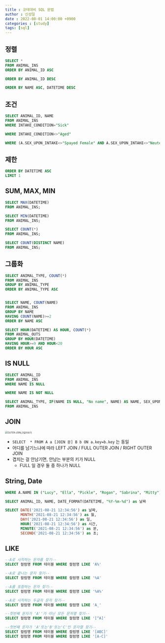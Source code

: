```yaml
---
title : 코테대비 SQL 문법
author : 신성일
date : 2022-08-01 14:00:00 +0900
categories : [study]
tags: [sql]
---
```




## 정렬

```sql
SELECT * 
FROM ANIMAL_INS 
ORDER BY ANIMAL_ID ASC

ORDER BY ANIMAL_ID DESC

ORDER BY NAME ASC, DATETIME DESC
```



## 조건

```sql
SELECT ANIMAL_ID, NAME 
FROM ANIMAL_INS
WHERE INTAKE_CONDITION="Sick"

WHERE INTAKE_CONDITION<>"Aged"

WHERE (A.SEX_UPON_INTAKE<>"Spayed Female" AND A.SEX_UPON_INTAKE<>"Neutered Male")AND (B.SEX_UPON_OUTCOME = "Spayed Female" OR B.SEX_UPON_OUTCOME = "Neutered Male")
```



## 제한

```sql
ORDER BY DATETIME ASC
LIMIT 1
```




## SUM, MAX, MIN

```SQL
SELECT MAX(DATETIME)
FROM ANIMAL_INS;

SELECT MIN(DATETIME)
FROM ANIMAL_INS;

SELECT COUNT(*)
FROM ANIMAL_INS;

SELECT COUNT(DISTINCT NAME)
FROM ANIMAL_INS;
```





## 그룹화

```SQL
SELECT ANIMAL_TYPE, COUNT(*)
FROM ANIMAL_INS
GROUP BY ANIMAL_TYPE
ORDER BY ANIMAL_TYPE ASC


SELECT NAME, COUNT(NAME)
FROM ANIMAL_INS
GROUP BY NAME
HAVING COUNT(NAME)>=2
ORDER BY NAME ASC

SELECT HOUR(DATETIME) AS HOUR, COUNT(*)
FROM ANIMAL_OUTS
GROUP BY HOUR(DATETIME)
HAVING HOUR>=9 AND HOUR<20
ORDER BY HOUR ASC
```



## IS NULL

```sql
SELECT ANIMAL_ID
FROM ANIMAL_INS
WHERE NAME IS NULL

WHERE NAME IS NOT NULL

SELECT ANIMAL_TYPE, IF(NAME IS NULL, "No name", NAME) AS NAME, SEX_UPON_INTAKE
FROM ANIMAL_INS
```



## JOIN

<img src="C:\Users\gpfqp\Desktop\OUTER-JOIN_더알아보기.png" alt="OUTER-JOIN_더알아보기" style="zoom:50%;" />

- `SELECT  * FROM A a [JOIN 문] B b ON a.key=b.key` 는 동일
- 어디를 남기느냐에 따라 LEFT JOIN / FULL OUTER JOIN / RIGHT OUTER JOIN
- 겹치는 걸 안남기면, 안남는 부분의 키가 NULL
  - FULL 일 경우 둘 중 하나가 NULL





## **String, Date**

```SQL
WHERE A.NAME IN ("Lucy", "Ella", "Pickle", "Rogan", "Sabrina", "Mitty")

SELECT ANIMAL_ID, NAME, DATE_FORMAT(DATETIME, "%Y-%m-%d") as 날짜

SELECT DATE('2021-08-21 12:34:56') as 날짜, 
       MONTH('2021-08-21 12:34:56') as 월, 
       DAY('2021-08-21 12:34:56') as 일, 
       HOUR('2021-08-21 12:34:56') as 시간, 
       MINUTE('2021-08-21 12:34:56') as 분, 
       SECOND('2021-08-21 12:34:56') as 초;
```





## LIKE

```sql
--A로 시작하는 문자를 찾기--
SELECT 컬럼명 FROM 테이블 WHERE 컬럼명 LIKE 'A%'

--A로 끝나는 문자 찾기--
SELECT 컬럼명 FROM 테이블 WHERE 컬럼명 LIKE '%A'

--A를 포함하는 문자 찾기--
SELECT 컬럼명 FROM 테이블 WHERE 컬럼명 LIKE '%A%'

--A로 시작하는 두글자 문자 찾기--
SELECT 컬럼명 FROM 테이블 WHERE 컬럼명 LIKE 'A_'

--첫번째 문자가 'A''가 아닌 모든 문자열 찾기--
SELECT 컬럼명 FROM 테이블 WHERE 컬럼명 LIKE '[^A]'

--첫번째 문자가 'A'또는'B'또는'C'인 문자열 찾기--
SELECT 컬럼명 FROM 테이블 WHERE 컬럼명 LIKE '[ABC]'
SELECT 컬럼명 FROM 테이블 WHERE 컬럼명 LIKE '[A-C]'
```

